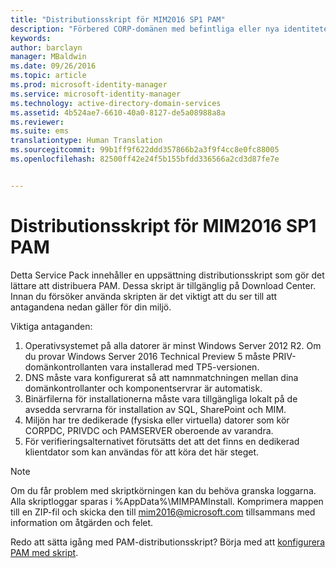```yaml
---
title: "Distributionsskript för MIM2016 SP1 PAM"
description: "Förbered CORP-domänen med befintliga eller nya identiteter som ska hanteras av Privileged Identity Manager med hjälp av skript"
keywords: 
author: barclayn
manager: MBaldwin
ms.date: 09/26/2016
ms.topic: article
ms.prod: microsoft-identity-manager
ms.service: microsoft-identity-manager
ms.technology: active-directory-domain-services
ms.assetid: 4b524ae7-6610-40a0-8127-de5a08988a8a
ms.reviewer: 
ms.suite: ems
translationtype: Human Translation
ms.sourcegitcommit: 99b1ff9f622ddd357866b2a3f9f4cc8e0fc88005
ms.openlocfilehash: 82500ff42e24f5b155bfdd336566a2cd3d87fe7e


---
```


# Distributionsskript för MIM2016 SP1 PAM

Detta Service Pack innehåller en uppsättning distributionsskript som gör det lättare att distribuera PAM. Dessa skript är tillgänglig på Download Center. Innan du försöker använda skripten är det viktigt att du ser till att antagandena nedan gäller för din miljö.

Viktiga antaganden:
1. Operativsystemet på alla datorer är minst Windows Server 2012 R2. Om du provar Windows Server 2016 Technical Preview 5 måste PRIV-domänkontrollanten vara installerad med TP5-versionen.
2. DNS måste vara konfigurerat så att namnmatchningen mellan dina domänkontrollanter och komponentservrar är automatisk.
3. Binärfilerna för installationerna måste vara tillgängliga lokalt på de avsedda servrarna för installation av SQL, SharePoint och MIM.
4. Miljön har tre dedikerade (fysiska eller virtuella) datorer som kör CORPDC, PRIVDC och PAMSERVER oberoende av varandra.
5. För verifieringsalternativet förutsätts det att det finns en dedikerad klientdator som kan användas för att köra det här steget.

>[!NOTE]
>Om du får problem med skriptkörningen kan du behöva granska loggarna. Alla skriptloggar sparas i %AppData%\MIMPAMInstall. Komprimera mappen till en ZIP-fil och skicka den till mim2016@microsoft.com tillsammans med information om åtgärden och felet.

Redo att sätta igång med PAM-distributionsskript? Börja med att [konfigurera PAM med skript](/microsoft-identity-manager/pam/sp1-pam-configure-using-scripts).



<!--HONumber=Oct16_HO1-->



